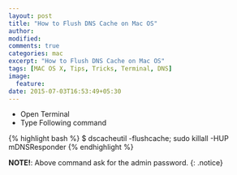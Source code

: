 ```yaml
---
layout: post
title: "How to Flush DNS Cache on Mac OS"
author:
modified:
comments: true
categories: mac
excerpt: "How to Flush DNS Cache on Mac OS"
tags: [MAC OS X, Tips, Tricks, Terminal, DNS]
image:
  feature:
date: 2015-07-03T16:53:49+05:30
---
```


* Open Terminal
* Type Following command

{% highlight bash %}
$ dscacheutil -flushcache; sudo killall -HUP mDNSResponder
{% endhighlight %}

**NOTE!**: Above command ask for the admin password.
{: .notice}
